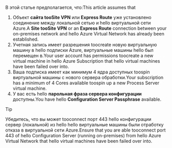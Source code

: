 <span data-ttu-id="b2a06-101">В этой статье предполагается, что:</span><span class="sxs-lookup"><span data-stu-id="b2a06-101">This article assumes that</span></span>

1. <span data-ttu-id="b2a06-102">Объект **сайта tooSite VPN** или **Express Route** уже установлено соединение между локальной сетью и hello виртуальной сети Azure.</span><span class="sxs-lookup"><span data-stu-id="b2a06-102">A **Site tooSite VPN** or an **Express Route** connection between your on-premises network and hello Azure Virtual Network has already been established.</span></span>
2. <span data-ttu-id="b2a06-103">Учетная запись имеет разрешения toocreate новую виртуальную машину в hello подписки Azure, виртуальные машины hello был перемещен в.</span><span class="sxs-lookup"><span data-stu-id="b2a06-103">Your user account has permissions toocreate a new virtual machine in hello Azure Subscription that hello virtual machines have been failed over into.</span></span>
3. <span data-ttu-id="b2a06-104">Ваша подписка имеет как минимум 4 ядра доступных toospin виртуальной машины с нового сервера обработки.</span><span class="sxs-lookup"><span data-stu-id="b2a06-104">Your subscription has a minimum of 4 Cores available toospin up a new Process Server virtual machine.</span></span>
4. <span data-ttu-id="b2a06-105">У вас есть hello **парольная фраза сервера конфигурации** доступны.</span><span class="sxs-lookup"><span data-stu-id="b2a06-105">You have hello **Configuration Server Passphrase** available.</span></span>

> [!TIP]
> <span data-ttu-id="b2a06-106">Убедитесь, что вы может tooconnect порт 443 hello конфигурации сервер (локальной) из hello hello виртуальные машины были отработку отказа в виртуальной сети Azure.</span><span class="sxs-lookup"><span data-stu-id="b2a06-106">Ensure that you are able tooconnect port 443 of hello Configuration Server (running on-premises) from hello Azure Virtual Network that hello virtual machines have been failed over into.</span></span>
